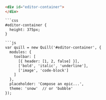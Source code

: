 ```html
<div id="editor-container">
</div>

```css
#editor-container {
  height: 375px;
}

```js
var quill = new Quill('#editor-container', {
  modules: {
    toolbar: [
      [{ header: [1, 2, false] }],
      ['bold', 'italic', 'underline'],
      ['image', 'code-block']
    ]
  },
  placeholder: 'Compose an epic...',
  theme: 'snow'  // or 'bubble'
});